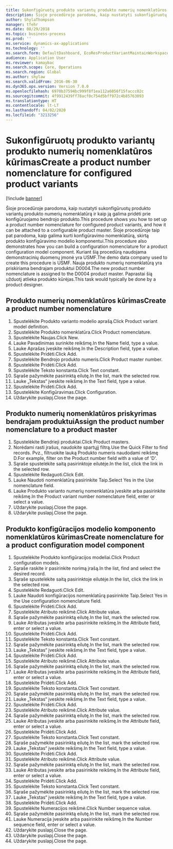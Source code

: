 ```yaml
---
title: Sukonfigūruotų produkto variantų produkto numerių nomenklatūros kūrimas
description: Šioje procedūroje parodoma, kaip nustatyti sukonfigūruotų produkto variantų produkto numerių nomenklatūrą ir kaip ją galima pridėti prie konfigūruojamo bendrojo produkto.
author: ShylaThompson
manager: tfehr
ms.date: 08/29/2018
ms.topic: business-process
ms.prod: ''
ms.service: dynamics-ax-applications
ms.technology: ''
ms.search.form: DefaultDashboard, EcoResProductVariantMaintainWorkspace, EcoResNomenclature, EcoResProductListPage, EcoResProductDetails, PCProductConfigurationModelListPage, PCProductConfigurationModelDetails
audience: Application User
ms.reviewer: kamaybac
ms.search.scope: Core, Operations
ms.search.region: Global
ms.author: shylaw
ms.search.validFrom: 2016-06-30
ms.dyn365.ops.version: Version 7.0.0
ms.openlocfilehash: 6970b37594bc999f8f1ea112a6056f15faccc02c
ms.sourcegitcommit: 4f9912439ff78acf0c754d5bff972c4b85763093
ms.translationtype: HT
ms.contentlocale: lt-LT
ms.lasthandoff: 04/02/2020
ms.locfileid: "3213256"
---
```

# <a name="create-a-product-number-nomenclature-for-configured-product-variants"></a><span data-ttu-id="0989c-103">Sukonfigūruotų produkto variantų produkto numerių nomenklatūros kūrimas</span><span class="sxs-lookup"><span data-stu-id="0989c-103">Create a product number nomenclature for configured product variants</span></span>

[!include [banner](../../includes/banner.md)]

<span data-ttu-id="0989c-104">Šioje procedūroje parodoma, kaip nustatyti sukonfigūruotų produkto variantų produkto numerių nomenklatūrą ir kaip ją galima pridėti prie konfigūruojamo bendrojo produkto.</span><span class="sxs-lookup"><span data-stu-id="0989c-104">This procedure shows you how to set up a product number nomenclature for configured product variants, and how it can be attached to a configurable product master.</span></span> <span data-ttu-id="0989c-105">Šioje procedūroje taip pat parodoma, kaip galima kurti konfigūravimo nomenklatūrą, skirtą produkto konfigūravimo modelio komponentui.</span><span class="sxs-lookup"><span data-stu-id="0989c-105">This procedure also demonstrates how you can build a configuration nomenclature for a product configuration model component.</span></span> <span data-ttu-id="0989c-106">Kuriant šią procedūrą naudojama demonstracinių duomenų įmonė yra USMF.</span><span class="sxs-lookup"><span data-stu-id="0989c-106">The demo data company used to create this procedure is USMF.</span></span> <span data-ttu-id="0989c-107">Nauja produkto numerių nomenklatūrą yra priskiriama bendrajam produktui D0004.</span><span class="sxs-lookup"><span data-stu-id="0989c-107">The new product number nomenclature is assigned to the D0004 product master.</span></span> <span data-ttu-id="0989c-108">Paprastai šią užduotį atlieka produkto kūrėjas.</span><span class="sxs-lookup"><span data-stu-id="0989c-108">This task would typically be done by a product designer.</span></span>


## <a name="create-a-product-number-nomenclature"></a><span data-ttu-id="0989c-109">Produkto numerių nomenklatūros kūrimas</span><span class="sxs-lookup"><span data-stu-id="0989c-109">Create a product number nomenclature</span></span>
1. <span data-ttu-id="0989c-110">Spustelėkite Produkto varianto modelio aprašą.</span><span class="sxs-lookup"><span data-stu-id="0989c-110">Click Product variant model definition.</span></span>
2. <span data-ttu-id="0989c-111">Spustelėkite Produkto nomenklatūra.</span><span class="sxs-lookup"><span data-stu-id="0989c-111">Click Product nomenclature.</span></span>
3. <span data-ttu-id="0989c-112">Spustelėkite Naujas.</span><span class="sxs-lookup"><span data-stu-id="0989c-112">Click New.</span></span>
4. <span data-ttu-id="0989c-113">Lauke Pavadinimas surinkite reikšmę.</span><span class="sxs-lookup"><span data-stu-id="0989c-113">In the Name field, type a value.</span></span>
5. <span data-ttu-id="0989c-114">Lauke Aprašas įveskite reikšmę.</span><span class="sxs-lookup"><span data-stu-id="0989c-114">In the Description field, type a value.</span></span>
6. <span data-ttu-id="0989c-115">Spustelėkite Pridėti.</span><span class="sxs-lookup"><span data-stu-id="0989c-115">Click Add.</span></span>
7. <span data-ttu-id="0989c-116">Spustelėkite Bendrojo produkto numeris.</span><span class="sxs-lookup"><span data-stu-id="0989c-116">Click Product master number.</span></span>
8. <span data-ttu-id="0989c-117">Spustelėkite Pridėti.</span><span class="sxs-lookup"><span data-stu-id="0989c-117">Click Add.</span></span>
9. <span data-ttu-id="0989c-118">Spustelėkite Teksto konstanta.</span><span class="sxs-lookup"><span data-stu-id="0989c-118">Click Text constant.</span></span>
10. <span data-ttu-id="0989c-119">Sąraše pažymėkite pasirinktą eilutę.</span><span class="sxs-lookup"><span data-stu-id="0989c-119">In the list, mark the selected row.</span></span>
11. <span data-ttu-id="0989c-120">Lauke „Tekstas“ įveskite reikšmę.</span><span class="sxs-lookup"><span data-stu-id="0989c-120">In the Text field, type a value.</span></span>
12. <span data-ttu-id="0989c-121">Spustelėkite Pridėti.</span><span class="sxs-lookup"><span data-stu-id="0989c-121">Click Add.</span></span>
13. <span data-ttu-id="0989c-122">Spustelėkite Konfigūravimas.</span><span class="sxs-lookup"><span data-stu-id="0989c-122">Click Configuration.</span></span>
14. <span data-ttu-id="0989c-123">Uždarykite puslapį.</span><span class="sxs-lookup"><span data-stu-id="0989c-123">Close the page.</span></span>

## <a name="assign-the-product-number-nomenclature-to-a-product-master"></a><span data-ttu-id="0989c-124">Produkto numerių nomenklatūros priskyrimas bendrajam produktui</span><span class="sxs-lookup"><span data-stu-id="0989c-124">Assign the product number nomenclature to a product master</span></span>
1. <span data-ttu-id="0989c-125">Spustelėkite Bendrieji produktai.</span><span class="sxs-lookup"><span data-stu-id="0989c-125">Click Product masters.</span></span>
2. <span data-ttu-id="0989c-126">Norėdami rasti įrašus, naudokite spartųjį filtrą.</span><span class="sxs-lookup"><span data-stu-id="0989c-126">Use the Quick Filter to find records.</span></span> <span data-ttu-id="0989c-127">Pvz., filtruokite lauką Produkto numeris naudodami reikšmę D.</span><span class="sxs-lookup"><span data-stu-id="0989c-127">For example, filter on the Product number field with a value of 'D'.</span></span>
3. <span data-ttu-id="0989c-128">Sąraše spustelėkite saitą pasirinktoje eilutėje.</span><span class="sxs-lookup"><span data-stu-id="0989c-128">In the list, click the link in the selected row.</span></span>
4. <span data-ttu-id="0989c-129">Spustelėkite Redaguoti.</span><span class="sxs-lookup"><span data-stu-id="0989c-129">Click Edit.</span></span>
5. <span data-ttu-id="0989c-130">Lauke Naudoti nomenklatūrą pasirinkite Taip.</span><span class="sxs-lookup"><span data-stu-id="0989c-130">Select Yes in the Use nomenclature field.</span></span>
6. <span data-ttu-id="0989c-131">Lauke Produkto varianto numerių nomenklatūra įveskite arba pasirinkite reikšmę.</span><span class="sxs-lookup"><span data-stu-id="0989c-131">In the Product variant number nomenclature field, enter or select a value.</span></span>
7. <span data-ttu-id="0989c-132">Uždarykite puslapį.</span><span class="sxs-lookup"><span data-stu-id="0989c-132">Close the page.</span></span>
8. <span data-ttu-id="0989c-133">Uždarykite puslapį.</span><span class="sxs-lookup"><span data-stu-id="0989c-133">Close the page.</span></span>

## <a name="create-nomenclature-for-a-product-configuration-model-component"></a><span data-ttu-id="0989c-134">Produkto konfigūracijos modelio komponento nomenklatūros kūrimas</span><span class="sxs-lookup"><span data-stu-id="0989c-134">Create nomenclature for a product configuration model component</span></span>
1. <span data-ttu-id="0989c-135">Spustelėkite Produkto konfigūracijos modeliai.</span><span class="sxs-lookup"><span data-stu-id="0989c-135">Click Product configuration models.</span></span>
2. <span data-ttu-id="0989c-136">Sąraše raskite ir pasirinkite norimą įrašą.</span><span class="sxs-lookup"><span data-stu-id="0989c-136">In the list, find and select the desired record.</span></span>
3. <span data-ttu-id="0989c-137">Sąraše spustelėkite saitą pasirinktoje eilutėje.</span><span class="sxs-lookup"><span data-stu-id="0989c-137">In the list, click the link in the selected row.</span></span>
4. <span data-ttu-id="0989c-138">Spustelėkite Redaguoti.</span><span class="sxs-lookup"><span data-stu-id="0989c-138">Click Edit.</span></span>
5. <span data-ttu-id="0989c-139">Lauke Naudoti konfigūracijos nomenklatūrą pasirinkite Taip.</span><span class="sxs-lookup"><span data-stu-id="0989c-139">Select Yes in the Use configuration nomenclature field.</span></span>
6. <span data-ttu-id="0989c-140">Spustelėkite Pridėti.</span><span class="sxs-lookup"><span data-stu-id="0989c-140">Click Add.</span></span>
7. <span data-ttu-id="0989c-141">Spustelėkite Atributo reikšmė.</span><span class="sxs-lookup"><span data-stu-id="0989c-141">Click Attribute value.</span></span>
8. <span data-ttu-id="0989c-142">Sąraše pažymėkite pasirinktą eilutę.</span><span class="sxs-lookup"><span data-stu-id="0989c-142">In the list, mark the selected row.</span></span>
9. <span data-ttu-id="0989c-143">Lauke Atributas įveskite arba pasirinkite reikšmę.</span><span class="sxs-lookup"><span data-stu-id="0989c-143">In the Attribute field, enter or select a value.</span></span>
10. <span data-ttu-id="0989c-144">Spustelėkite Pridėti.</span><span class="sxs-lookup"><span data-stu-id="0989c-144">Click Add.</span></span>
11. <span data-ttu-id="0989c-145">Spustelėkite Teksto konstanta.</span><span class="sxs-lookup"><span data-stu-id="0989c-145">Click Text constant.</span></span>
12. <span data-ttu-id="0989c-146">Sąraše pažymėkite pasirinktą eilutę.</span><span class="sxs-lookup"><span data-stu-id="0989c-146">In the list, mark the selected row.</span></span>
13. <span data-ttu-id="0989c-147">Lauke „Tekstas“ įveskite reikšmę.</span><span class="sxs-lookup"><span data-stu-id="0989c-147">In the Text field, type a value.</span></span>
14. <span data-ttu-id="0989c-148">Spustelėkite Pridėti.</span><span class="sxs-lookup"><span data-stu-id="0989c-148">Click Add.</span></span>
15. <span data-ttu-id="0989c-149">Spustelėkite Atributo reikšmė.</span><span class="sxs-lookup"><span data-stu-id="0989c-149">Click Attribute value.</span></span>
16. <span data-ttu-id="0989c-150">Sąraše pažymėkite pasirinktą eilutę.</span><span class="sxs-lookup"><span data-stu-id="0989c-150">In the list, mark the selected row.</span></span>
17. <span data-ttu-id="0989c-151">Lauke Atributas įveskite arba pasirinkite reikšmę.</span><span class="sxs-lookup"><span data-stu-id="0989c-151">In the Attribute field, enter or select a value.</span></span>
18. <span data-ttu-id="0989c-152">Spustelėkite Pridėti.</span><span class="sxs-lookup"><span data-stu-id="0989c-152">Click Add.</span></span>
19. <span data-ttu-id="0989c-153">Spustelėkite Teksto konstanta.</span><span class="sxs-lookup"><span data-stu-id="0989c-153">Click Text constant.</span></span>
20. <span data-ttu-id="0989c-154">Sąraše pažymėkite pasirinktą eilutę.</span><span class="sxs-lookup"><span data-stu-id="0989c-154">In the list, mark the selected row.</span></span>
21. <span data-ttu-id="0989c-155">Lauke „Tekstas“ įveskite reikšmę.</span><span class="sxs-lookup"><span data-stu-id="0989c-155">In the Text field, type a value.</span></span>
22. <span data-ttu-id="0989c-156">Spustelėkite Pridėti.</span><span class="sxs-lookup"><span data-stu-id="0989c-156">Click Add.</span></span>
23. <span data-ttu-id="0989c-157">Spustelėkite Atributo reikšmė.</span><span class="sxs-lookup"><span data-stu-id="0989c-157">Click Attribute value.</span></span>
24. <span data-ttu-id="0989c-158">Sąraše pažymėkite pasirinktą eilutę.</span><span class="sxs-lookup"><span data-stu-id="0989c-158">In the list, mark the selected row.</span></span>
25. <span data-ttu-id="0989c-159">Lauke Atributas įveskite arba pasirinkite reikšmę.</span><span class="sxs-lookup"><span data-stu-id="0989c-159">In the Attribute field, enter or select a value.</span></span>
26. <span data-ttu-id="0989c-160">Spustelėkite Pridėti.</span><span class="sxs-lookup"><span data-stu-id="0989c-160">Click Add.</span></span>
27. <span data-ttu-id="0989c-161">Spustelėkite Teksto konstanta.</span><span class="sxs-lookup"><span data-stu-id="0989c-161">Click Text constant.</span></span>
28. <span data-ttu-id="0989c-162">Sąraše pažymėkite pasirinktą eilutę.</span><span class="sxs-lookup"><span data-stu-id="0989c-162">In the list, mark the selected row.</span></span>
29. <span data-ttu-id="0989c-163">Lauke „Tekstas“ įveskite reikšmę.</span><span class="sxs-lookup"><span data-stu-id="0989c-163">In the Text field, type a value.</span></span>
30. <span data-ttu-id="0989c-164">Spustelėkite Pridėti.</span><span class="sxs-lookup"><span data-stu-id="0989c-164">Click Add.</span></span>
31. <span data-ttu-id="0989c-165">Spustelėkite Atributo reikšmė.</span><span class="sxs-lookup"><span data-stu-id="0989c-165">Click Attribute value.</span></span>
32. <span data-ttu-id="0989c-166">Sąraše pažymėkite pasirinktą eilutę.</span><span class="sxs-lookup"><span data-stu-id="0989c-166">In the list, mark the selected row.</span></span>
33. <span data-ttu-id="0989c-167">Lauke Atributas įveskite arba pasirinkite reikšmę.</span><span class="sxs-lookup"><span data-stu-id="0989c-167">In the Attribute field, enter or select a value.</span></span>
34. <span data-ttu-id="0989c-168">Spustelėkite Pridėti.</span><span class="sxs-lookup"><span data-stu-id="0989c-168">Click Add.</span></span>
35. <span data-ttu-id="0989c-169">Spustelėkite Teksto konstanta.</span><span class="sxs-lookup"><span data-stu-id="0989c-169">Click Text constant.</span></span>
36. <span data-ttu-id="0989c-170">Sąraše pažymėkite pasirinktą eilutę.</span><span class="sxs-lookup"><span data-stu-id="0989c-170">In the list, mark the selected row.</span></span>
37. <span data-ttu-id="0989c-171">Lauke „Tekstas“ įveskite reikšmę.</span><span class="sxs-lookup"><span data-stu-id="0989c-171">In the Text field, type a value.</span></span>
38. <span data-ttu-id="0989c-172">Spustelėkite Pridėti.</span><span class="sxs-lookup"><span data-stu-id="0989c-172">Click Add.</span></span>
39. <span data-ttu-id="0989c-173">Spustelėkite Numeracijos reikšmė.</span><span class="sxs-lookup"><span data-stu-id="0989c-173">Click Number sequence value.</span></span>
40. <span data-ttu-id="0989c-174">Sąraše pažymėkite pasirinktą eilutę.</span><span class="sxs-lookup"><span data-stu-id="0989c-174">In the list, mark the selected row.</span></span>
41. <span data-ttu-id="0989c-175">Lauke Numeracija įveskite arba pasirinkite reikšmę.</span><span class="sxs-lookup"><span data-stu-id="0989c-175">In the Number sequence field, enter or select a value.</span></span>
42. <span data-ttu-id="0989c-176">Uždarykite puslapį.</span><span class="sxs-lookup"><span data-stu-id="0989c-176">Close the page.</span></span>
43. <span data-ttu-id="0989c-177">Uždarykite puslapį.</span><span class="sxs-lookup"><span data-stu-id="0989c-177">Close the page.</span></span>
44. <span data-ttu-id="0989c-178">Uždarykite puslapį.</span><span class="sxs-lookup"><span data-stu-id="0989c-178">Close the page.</span></span>

